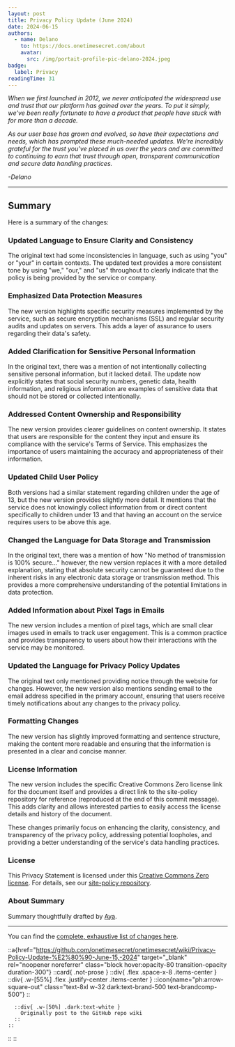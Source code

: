 ```yaml
---
layout: post
title: Privacy Policy Update (June 2024)
date: 2024-06-15
authors:
  - name: Delano
    to: https://docs.onetimesecret.com/about
    avatar:
      src: /img/portait-profile-pic-delano-2024.jpeg
badge:
  label: Privacy
readingTime: 31
---
```



_When we first launched in 2012, we never anticipated the widespread use and trust that our platform has gained over the years. To put it simply, we've been really fortunate to have a product that people have stuck with for more than a decade._

_As our user base has grown and evolved, so have their expectations and needs, which has prompted these much-needed updates. We're incredibly grateful for the trust you've placed in us over the years and are committed to continuing to earn that trust through open, transparent communication and secure data handling practices._

_-Delano_

---

## Summary
Here is a summary of the changes:

### Updated Language to Ensure Clarity and Consistency
The original text had some inconsistencies in language, such as using "you" or "your" in certain contexts. The updated text provides a more consistent tone by using "we," "our," and "us" throughout to clearly indicate that the policy is being provided by the service or company.

### Emphasized Data Protection Measures
The new version highlights specific security measures implemented by the service, such as secure encryption mechanisms (SSL) and regular security audits and updates on servers. This adds a layer of assurance to users regarding their data's safety.

### Added Clarification for Sensitive Personal Information
In the original text, there was a mention of not intentionally collecting sensitive personal information, but it lacked detail. The update now explicitly states that social security numbers, genetic data, health information, and religious information are examples of sensitive data that should not be stored or collected intentionally.

### Addressed Content Ownership and Responsibility
The new version provides clearer guidelines on content ownership. It states that users are responsible for the content they input and ensure its compliance with the service's Terms of Service. This emphasizes the importance of users maintaining the accuracy and appropriateness of their information.

### Updated Child User Policy
Both versions had a similar statement regarding children under the age of 13, but the new version provides slightly more detail. It mentions that the service does not knowingly collect information from or direct content specifically to children under 13 and that having an account on the service requires users to be above this age.

### Changed the Language for Data Storage and Transmission
In the original text, there was a mention of how "No method of transmission is 100% secure..." however, the new version replaces it with a more detailed explanation, stating that absolute security cannot be guaranteed due to the inherent risks in any electronic data storage or transmission method. This provides a more comprehensive understanding of the potential limitations in data protection.

### Added Information about Pixel Tags in Emails
The new version includes a mention of pixel tags, which are small clear images used in emails to track user engagement. This is a common practice and provides transparency to users about how their interactions with the service may be monitored.

### Updated the Language for Privacy Policy Updates
The original text only mentioned providing notice through the website for changes. However, the new version also mentions sending email to the email address specified in the primary account, ensuring that users receive timely notifications about any changes to the privacy policy.

### Formatting Changes
The new version has slightly improved formatting and sentence structure, making the content more readable and ensuring that the information is presented in a clear and concise manner.

### License Information
The new version includes the specific Creative Commons Zero license link for the document itself and provides a direct link to the site-policy repository for reference (reproduced at the end of this commit message). This adds clarity and allows interested parties to easily access the license details and history of the document.

These changes primarily focus on enhancing the clarity, consistency, and transparency of the privacy policy, addressing potential loopholes, and providing a better understanding of the service's data handling practices.

### License
This Privacy Statement is licensed under this [Creative Commons Zero license](https://creativecommons.org/publicdomain/zero/1.0/). For details, see our [site-policy repository](https://github.com/onetimesecret/site-policy).

### About Summary

Summary thoughtfully drafted by [Aya](https://cohere.com/research/papers/aya-command-23-8b-and-35b-technical-report-2024-05-23).


---

You can find the [complete, exhaustive list of changes here](https://github.com/onetimesecret/onetimesecret/commit/939b316ffff2da0b70c42e9d16e9fc08b422c55b).

::a{href="https://github.com/onetimesecret/onetimesecret/wiki/Privacy-Policy-Update-%E2%80%90-June-15,-2024" target="_blank" rel="noopener noreferrer" class="block hover:opacity-80 transition-opacity duration-300"}
  ::card{ .not-prose }
    ::div{ .flex .space-x-8 .items-center }
      ::div{ .w-[55%] .flex .justify-center .items-center }
        ::icon{name="ph:arrow-square-out" class="text-8xl w-32 dark:text-brand-500 text-brandcomp-500"}
      ::

      ::div{ .w-[50%] .dark:text-white }
        Originally post to the GitHub repo wiki
      ::
    ::
  ::
::
